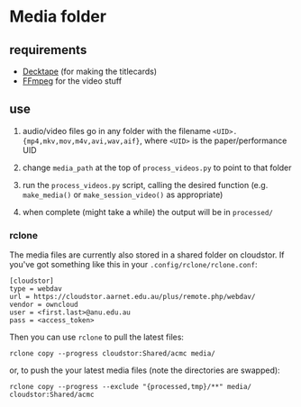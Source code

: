 # Media folder

## requirements

- [Decktape](https://github.com/astefanutti/decktape) (for making the titlecards)
- [FFmpeg](http://ffmpeg.org/) for the video stuff

## use

1. audio/video files go in any folder with the filename
   `<UID>.{mp4,mkv,mov,m4v,avi,wav,aif}`, where `<UID>` is the paper/performance
   UID

2. change `media_path` at the top of `process_videos.py` to point to that folder

3. run the `process_videos.py` script, calling the desired function (e.g.
   `make_media()` or `make_session_video()` as appropriate)

4. when complete (might take a while) the output will be in `processed/`

### rclone

The media files are currently also stored in a shared folder on cloudstor. If
you've got something like this in your `.config/rclone/rclone.conf`:

```config
[cloudstor]
type = webdav
url = https://cloudstor.aarnet.edu.au/plus/remote.php/webdav/
vendor = owncloud
user = <first.last>@anu.edu.au
pass = <access_token>
```

Then you can use `rclone` to pull the latest files:

    rclone copy --progress cloudstor:Shared/acmc media/

or, to push the your latest media files (note the directories are swapped):

    rclone copy --progress --exclude "{processed,tmp}/**" media/ cloudstor:Shared/acmc
